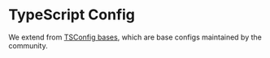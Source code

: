 # TypeScript Config

We extend from [TSConfig bases](https://github.com/tsconfig/bases), which are base configs maintained by the community.
